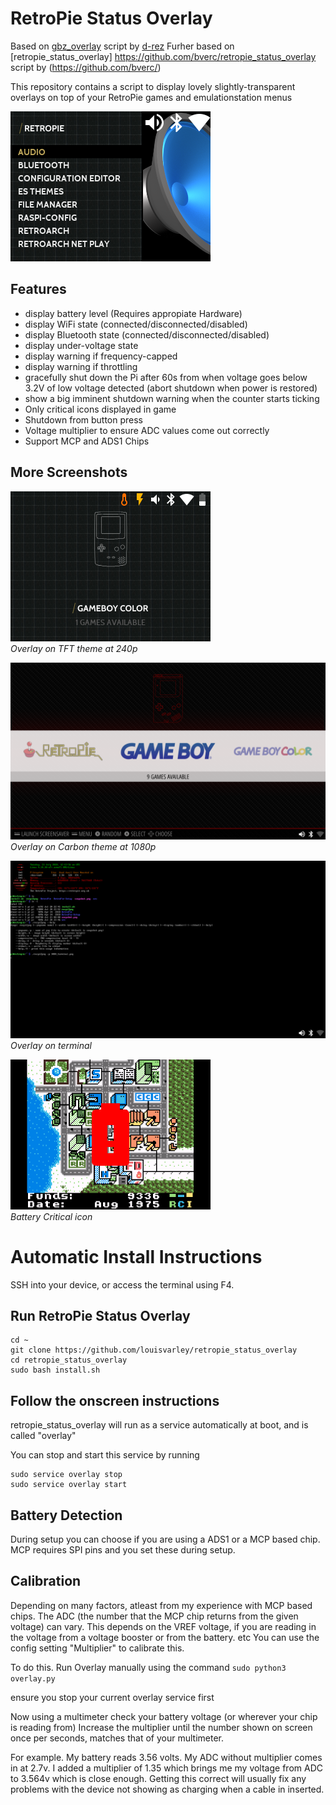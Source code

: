
# RetroPie Status Overlay
Based on [gbz_overlay](https://github.com/d-rez/gbz_overlay) script by [d-rez](https://github.com/d-rez)
Furher based on [retropie_status_overlay] https://github.com/bverc/retropie_status_overlay script by (https://github.com/bverc/)

This repository contains a script to display lovely slightly-transparent overlays on top of your RetroPie games and emulationstation menus

![Bluetooth, wifi connected, audio on](_images/240_icons.png)

## Features
- display battery level (Requires appropiate Hardware)
- display WiFi state (connected/disconnected/disabled)
- display Bluetooth state (connected/disconnected/disabled)
- display under-voltage state
- display warning if frequency-capped
- display warning if throttling
- gracefully shut down the Pi after 60s from when voltage goes below 3.2V of low voltage detected (abort shutdown when power is restored)
- show a big imminent shutdown warning when the counter starts ticking
- Only critical icons displayed in game
- Shutdown from button press
- Voltage multiplier to ensure ADC values come out correctly
- Support MCP and ADS1 Chips

## More Screenshots

![Overlay on TFT theme at 240p](_images/240_allicons.png)  
*Overlay on TFT theme at 240p*

![Overlay on Carbon theme at 1080p](_images/1080_carbon.png)  
*Overlay on Carbon theme at 1080p*

![Overlay on terminal](_images/1080_terminal.png)  
*Overlay on terminal*

![Battery Critical](_images/240_lowbat.png)  
*Battery Critical icon*

# Automatic Install Instructions

SSH into your device, or access the terminal using F4.
	
## Run RetroPie Status Overlay

    cd ~
    git clone https://github.com/louisvarley/retropie_status_overlay
    cd retropie_status_overlay
	sudo bash install.sh

## Follow the onscreen instructions

retropie_status_overlay will run as a service automatically at boot, and is called "overlay"
	
You can stop and start this service by running 
	
	sudo service overlay stop
	sudo service overlay start


## Battery Detection

During setup you can choose if you are using a ADS1 or a MCP based chip. 
MCP requires SPI pins and you set these during setup. 
	
## Calibration

Depending on many factors, atleast from my experience with MCP based chips. The ADC (the number that the MCP chip returns from the given voltage) 
	can vary. This depends on the VREF voltage, if you are reading in the voltage from a voltage booster or from the battery. etc
	You can use the config setting "Multiplier" to calibrate this. 
	
To do this. Run Overlay manually using the command
	`sudo python3 overlay.py`
	
ensure you stop your current overlay service first
	
Now using a multimeter check your battery voltage (or wherever your chip is reading from)
Increase the multiplier until the number shown on screen once per seconds, matches that of your multimeter. 
	
For example. My battery reads 3.56 volts. My ADC without multiplier comes in at 2.7v. I added a multiplier of 1.35 which brings me my voltage from ADC to 3.564v which is close enough. 
	Getting this correct will usually fix any problems with the device not showing as charging when a cable in inserted. 

